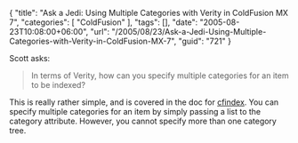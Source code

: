 {
	"title": "Ask a Jedi: Using Multiple Categories with Verity in ColdFusion MX 7",
	"categories": [
		"ColdFusion"
	],
	"tags": [],
	"date": "2005-08-23T10:08:00+06:00",
	"url": "/2005/08/23/Ask-a-Jedi-Using-Multiple-Categories-with-Verity-in-ColdFusion-MX-7",
	"guid": "721"
}

Scott asks:

<blockquote>
In terms of Verity, how can you specify multiple categories for an item to be indexed?
</blockquote>

This is really rather simple, and is covered in the doc for <a href="http://livedocs.macromedia.com/coldfusion/7/htmldocs/00000278.htm">cfindex</a>. You can specify multiple categories for an item by simply passing a list to the category attribute. However, you cannot specify more than one category tree.